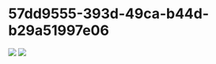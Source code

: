 # 57dd9555-393d-49ca-b44d-b29a51997e06
<img src="https://i.imgur.com/CjGnCNk.png"/>
<img src="https://i.imgur.com/5ALScsa.png"/>
